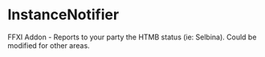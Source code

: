 # InstanceNotifier
FFXI Addon - Reports to your party the HTMB status (ie: Selbina). Could be modified for other areas.
